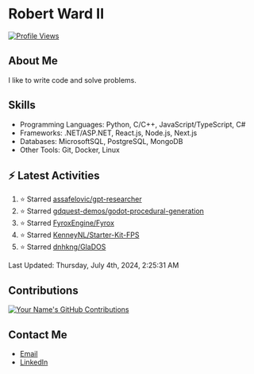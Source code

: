 
# Robert Ward II

[![Profile Views](https://komarev.com/ghpvc/?username=Robert-W-Ward)](https://github.com/Robert-W-Ward)

## About Me
I like to write code and solve problems.

## Skills
- Programming Languages: Python, C/C++, JavaScript/TypeScript, C#
- Frameworks: .NET/ASP.NET, React.js, Node.js, Next.js
- Databases: MicrosoftSQL, PostgreSQL, MongoDB
- Other Tools: Git, Docker, Linux

## :zap: Latest Activities
<!--RECENT_ACTIVITY:start-->
1. ⭐ Starred [assafelovic/gpt-researcher](https://github.com/assafelovic/gpt-researcher)
2. ⭐ Starred [gdquest-demos/godot-procedural-generation](https://github.com/gdquest-demos/godot-procedural-generation)
3. ⭐ Starred [FyroxEngine/Fyrox](https://github.com/FyroxEngine/Fyrox)
4. ⭐ Starred [KenneyNL/Starter-Kit-FPS](https://github.com/KenneyNL/Starter-Kit-FPS)
5. ⭐ Starred [dnhkng/GlaDOS](https://github.com/dnhkng/GlaDOS)
<!--RECENT_ACTIVITY:end-->

<!--RECENT_ACTIVITY:last_update-->
Last Updated: Thursday, July 4th, 2024, 2:25:31 AM
<!--RECENT_ACTIVITY:last_update_end-->

<!--END_SECTIN:activity-->
## Contributions
[![Your Name's GitHub Contributions](https://github-readme-streak-stats.herokuapp.com/?user=Robert-W-Ward&theme=radical)](https://github.com/your-username)

## Contact Me
- [Email](mailto:robertwesleyward2019@gmail.com)
- [LinkedIn](https://linkedin.com/in/https://www.linkedin.com/in/robert-ward-ii/)
